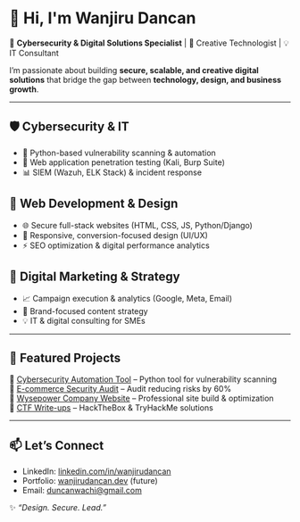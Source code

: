 # 👋 Hi, I'm Wanjiru Dancan  

🚀 **Cybersecurity & Digital Solutions Specialist** | 🎨 Creative Technologist | 💡 IT Consultant  

I’m passionate about building **secure, scalable, and creative digital solutions** that bridge the gap between **technology, design, and business growth**.  

---

## 🛡️ Cybersecurity & IT  
- 🐍 Python-based vulnerability scanning & automation  
- 🔐 Web application penetration testing (Kali, Burp Suite)  
- 📊 SIEM (Wazuh, ELK Stack) & incident response  

## 🎨 Web Development & Design  
- 🌐 Secure full-stack websites (HTML, CSS, JS, Python/Django)  
- 📱 Responsive, conversion-focused design (UI/UX)  
- ⚡ SEO optimization & digital performance analytics  

## 🚀 Digital Marketing & Strategy  
- 📈 Campaign execution & analytics (Google, Meta, Email)  
- 🎯 Brand-focused content strategy  
- 💡 IT & digital consulting for SMEs  

---

## 📂 Featured Projects  
🔹 [Cybersecurity Automation Tool](#) – Python tool for vulnerability scanning  
🔹 [E-commerce Security Audit](#) – Audit reducing risks by 60%  
🔹 [Wysepower Company Website](#) – Professional site build & optimization  
🔹 [CTF Write-ups](#) – HackTheBox & TryHackMe solutions  

---

## 📫 Let’s Connect  
- LinkedIn: [linkedin.com/in/wanjirudancan](#)  
- Portfolio: [wanjirudancan.dev](#) (future)  
- Email: duncanwachi@gmail.com  

✨ *“Design. Secure. Lead.”*  
